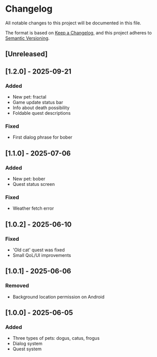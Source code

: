 # Changelog

All notable changes to this project will be documented in this file.

The format is based on [Keep a Changelog](https://keepachangelog.com/en/1.1.0/),
and this project adheres to [Semantic Versioning](https://semver.org/spec/v2.0.0.html).

## [Unreleased]

## [1.2.0] - 2025-09-21

### Added

- New pet: fractal
- Game update status bar
- Info about death possibility
- Foldable quest descriptions

### Fixed

- First dialog phrase for bober

## [1.1.0] - 2025-07-06

### Added

- New pet: bober
- Quest status screen

### Fixed

- Weather fetch error

## [1.0.2] - 2025-06-10

### Fixed

- 'Old cat' quest was fixed
- Small QoL/UI improvements

## [1.0.1] - 2025-06-06

### Removed

- Background location permission on Android

## [1.0.0] - 2025-06-05

### Added

- Three types of pets: dogus, catus, frogus
- Dialog system
- Quest system
